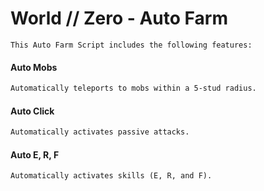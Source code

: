 # World // Zero - Auto Farm
```
This Auto Farm Script includes the following features:
```

#### Auto Mobs
```txt
Automatically teleports to mobs within a 5-stud radius.
```
#### Auto Click
```txt
Automatically activates passive attacks.
```
#### Auto E, R, F
```txt
Automatically activates skills (E, R, and F).
```